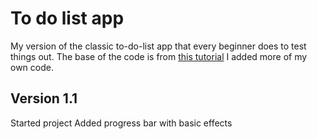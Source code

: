 # To do list app
My version of the classic to-do-list app that every beginner does to test things out.
The base of the code is from [this tutorial]([https://duckduckgo.com](https://www.youtube.com/watch?v=CgkZ7MvWUAA))
I added more of my own code.

## Version 1.1
Started project
Added progress bar with basic effects
